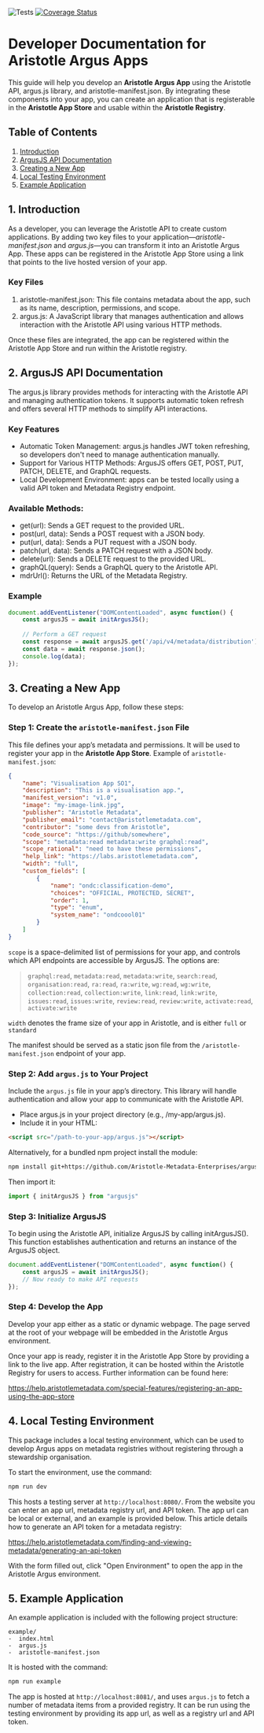 ![Tests](https://github.com/Aristotle-Metadata-Enterprises/argusjs/actions/workflows/javascript.yaml/badge.svg)
[![Coverage Status](https://coveralls.io/repos/github/Aristotle-Metadata-Enterprises/argusjs/badge.svg?branch=master)](https://coveralls.io/github/Aristotle-Metadata-Enterprises/argusjs?branch=master)

# Developer Documentation for Aristotle Argus Apps
This guide will help you develop an **Aristotle Argus App** using the Aristotle API, argus.js library, and aristotle-manifest.json. By integrating these components into your app, you can create an application that is registerable in the **Aristotle App Store** and usable within the **Aristotle Registry**.

## Table of Contents

1. [Introduction](#1-introduction)
2. [ArgusJS API Documentation](#2-argusjs-api-documentation)
3. [Creating a New App](#3-creating-a-new-app)
4. [Local Testing Environment](#4-local-testing-environment)
5. [Example Application](#5-example-application)

## 1. Introduction

As a developer, you can leverage the Aristotle API to create custom applications. By adding two key files to your application—*aristotle-manifest.json* and *argus.js*—you can transform it into an Aristotle Argus App. These apps can be registered in the Aristotle App Store using a link that points to the live hosted version of your app.

### Key Files

1. aristotle-manifest.json: This file contains metadata about the app, such as its name, description, permissions, and scope.
2. argus.js: A JavaScript library that manages authentication and allows interaction with the Aristotle API using various HTTP methods.

Once these files are integrated, the app can be registered within the Aristotle App Store and run within the Aristotle registry.

## 2. ArgusJS API Documentation

The argus.js library provides methods for interacting with the Aristotle API and managing authentication tokens. It supports automatic token refresh and offers several HTTP methods to simplify API interactions.

### Key Features

* Automatic Token Management: argus.js handles JWT token refreshing, so developers don't need to manage authentication manually.
* Support for Various HTTP Methods: ArgusJS offers GET, POST, PUT, PATCH, DELETE, and GraphQL requests.
* Local Development Environment: apps can be tested locally using a valid API token and Metadata Registry endpoint.

### Available Methods:

* get(url): Sends a GET request to the provided URL.
* post(url, data): Sends a POST request with a JSON body.
* put(url, data): Sends a PUT request with a JSON body.
* patch(url, data): Sends a PATCH request with a JSON body.
* delete(url): Sends a DELETE request to the provided URL.
* graphQL(query): Sends a GraphQL query to the Aristotle API.
* mdrUrl(): Returns the URL of the Metadata Registry.

### Example
```javascript
document.addEventListener("DOMContentLoaded", async function() {
    const argusJS = await initArgusJS();
    
    // Perform a GET request
    const response = await argusJS.get('/api/v4/metadata/distribution');
    const data = await response.json();
    console.log(data);
});
```

## 3. Creating a New App
To develop an Aristotle Argus App, follow these steps:

### Step 1: Create the `aristotle-manifest.json` File
This file defines your app’s metadata and permissions. It will be used to register your app in the **Aristotle App Store**.
Example of `aristotle-manifest.json`:
```json
{
    "name": "Visualisation App SO1",
    "description": "This is a visualisation app.",
    "manifest_version": "v1.0",
    "image": "my-image-link.jpg",
    "publisher": "Aristotle Metadata",
    "publisher_email": "contact@aristotlemetadata.com",
    "contributor": "some devs from Aristotle",
    "code_source": "https://github/somewhere",
    "scope": "metadata:read metadata:write graphql:read",
    "scope_rational": "need to have these permissions",
    "help_link": "https://labs.aristotlemetadata.com",
    "width": "full",
    "custom_fields": [
        {
            "name": "ondc:classification-demo",
            "choices": "OFFICIAL, PROTECTED, SECRET",
            "order": 1,
            "type": "enum",
            "system_name": "ondcoool01"
        }
    ]
}
```

`scope` is a space-delimited list of permissions for your app, and controls which API endpoints are accessible by ArgusJS. The options are:
> `graphql:read`, `metadata:read`, `metadata:write`, `search:read`, `organisation:read`, `ra:read`, `ra:write`, `wg:read`, `wg:write`, `collection:read`, `collection:write`, `link:read`, `link:write`, `issues:read`, `issues:write`, `review:read`, `review:write`, `activate:read`, `activate:write`

`width` denotes the frame size of your app in Aristotle, and is either `full` or `standard`

The manifest should be served as a static json file from the `/aristotle-manifest.json` endpoint of your app.

### Step 2: Add `argus.js` to Your Project

Include the `argus.js` file in your app’s directory. This library will handle authentication and allow your app to communicate with the Aristotle API.

* Place argus.js in your project directory (e.g., /my-app/argus.js).
* Include it in your HTML:

```html
<script src="/path-to-your-app/argus.js"></script>
```

Alternatively, for a bundled npm project install the module:

```bash
npm install git+https://github.com/Aristotle-Metadata-Enterprises/argusjs.git
```

Then import it:

```javascript
import { initArgusJS } from "argusjs"
```


### Step 3: Initialize ArgusJS

To begin using the Aristotle API, initialize ArgusJS by calling initArgusJS(). This function establishes authentication and returns an instance of the ArgusJS object.

```javascript
document.addEventListener("DOMContentLoaded", async function() {
    const argusJS = await initArgusJS();
    // Now ready to make API requests
});

```
### Step 4: Develop the App

Develop your app either as a static or dynamic webpage. The page served at the root of your webpage will be embedded in the Aristotle Argus environment.

Once your app is ready, register it in the Aristotle App Store by providing a link to the live app. After registration, it can be hosted within the Aristotle Registry for users to access. Further information can be found here:

https://help.aristotlemetadata.com/special-features/registering-an-app-using-the-app-store

## 4. Local Testing Environment

This package includes a local testing environment, which can be used to develop Argus apps on metadata registries without registering through a stewardship organisation.

To start the environment, use the command:

```bash
npm run dev
```

This hosts a testing server at `http://localhost:8080/`. From the website you can enter an app url, metadata registry url, and API token. The app url can be local or external, and an example is provided below. This article details how to generate an API token for a metadata registry:

https://help.aristotlemetadata.com/finding-and-viewing-metadata/generating-an-api-token

With the form filled out, click "Open Environment" to open the app in the Aristotle Argus environment.

## 5. Example Application

An example application is included with the following project structure:
```
example/
-  index.html
-  argus.js
-  aristotle-manifest.json
```

It is hosted with the command:

```bash
npm run example
```

The app is hosted at `http://localhost:8081/`, and uses `argus.js` to fetch a number of metadata items from a provided registry. It can be run using the testing environment by providing its app url, as well as a registry url and API token.
